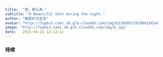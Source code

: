 ```yaml
---
title:  "夜，那么美."
subtitle: "A Beautiful shot during the night."
author: "傻蛋的乌宝宝"
avatar: "http://7xpbs3.com1.z0.glb.clouddn.com/img/b21bb051f819861843ab4d134aed2e738ad4e6bd.jpg"
image: "http://7xpbs3.com1.z0.glb.clouddn.com/img/b.jpg"
date:   2015-04-21 12:12:12
---
```


### 待续
